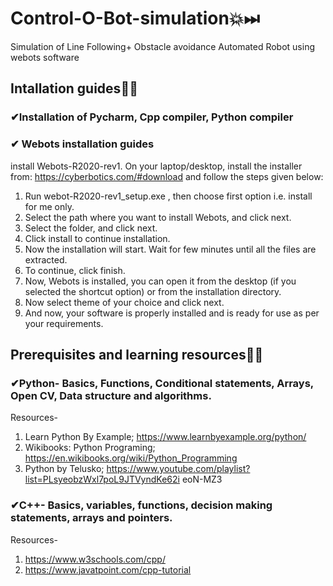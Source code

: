 # Control-O-Bot-simulation💥⏭
Simulation of Line Following+ Obstacle avoidance Automated Robot using webots software
## Intallation guides🏁🏁
 ### ✔Installation of Pycharm, Cpp compiler, Python compiler
### ✔ Webots installation guides
 install Webots-R2020-rev1. On your laptop/desktop, install the installer from: https://cyberbotics.com/#download and follow the steps given below:  
1. Run webot-R2020-rev1_setup.exe , then choose first option i.e. install for me only. 
2. Select the path where you want to install Webots, and click next. 
3. Select the folder, and click next. 
4. Click install to continue installation. 
5. Now the installation will start. Wait for few minutes until all the files are extracted.
6. To continue, click finish.
7. Now, Webots is installed, you can open it from the desktop (if you selected the shortcut option) or from the installation directory.   
8. Now select theme of your choice and click next.
9. And now, your software is properly installed and is ready for use as per your requirements. 

## Prerequisites and learning resources🏁🏁
### ✔Python- Basics, Functions, Conditional statements, Arrays, Open CV, Data structure and algorithms.
Resources-
1. Learn Python By Example; https://www.learnbyexample.org/python/ 
2. Wikibooks: Python Programing; https://en.wikibooks.org/wiki/Python_Programming 
3. Python by Telusko; https://www.youtube.com/playlist?list=PLsyeobzWxl7poL9JTVyndKe62i eoN-MZ3 

### ✔C++- Basics, variables, functions, decision making statements, arrays and pointers.
Resources-
1. https://www.w3schools.com/cpp/ 
2. https://www.javatpoint.com/cpp-tutorial 
 
 
 
 
 
 
 
